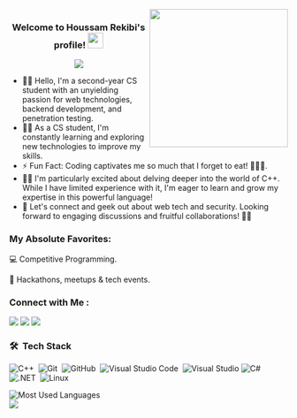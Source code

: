 
<img width="250" align="right" src="https://c.tenor.com/_DOBjnGspYAAAAAM/code-coding.gif">

<h3 align="center">
  Welcome to Houssam Rekibi's profile!
  <img src="https://media.giphy.com/media/hvRJCLFzcasrR4ia7z/giphy.gif" width="28">
</h3>

<!-- Typing SVG by DenverCoder1 - https://github.com/DenverCoder1/readme-typing-svg -->
<p align="center">
  <a href="https://github.com/DenverCoder1/readme-typing-svg"><img src="https://readme-typing-svg.herokuapp.com/?lines=First-Year%20CS%20Student;Always%20learning%20new%20things&font=Fira%20Code&center=true&width=440&height=45&color=f75c7e&vCenter=true&size=22"></a>
</p> 

- 👨‍💻 Hello, I'm a second-year CS student with an unyielding passion for web technologies, backend development, and penetration testing.
- 👨‍💻 As a CS student, I'm constantly learning and exploring new technologies to improve my skills.
- ⚡ Fun Fact: Coding captivates me so much that I forget to eat! 🍕👩‍💻.
- 👨‍💻  I'm particularly excited about delving deeper into the world of C++. While I have limited experience with it, I'm eager to learn and grow my expertise in this powerful language! 
- 💬 Let's connect and geek out about web tech and security. Looking forward to engaging discussions and fruitful collaborations! 🚀😊
### My Absolute Favorites:
💻   Competitive Programming.

🍕   Hackathons, meetups & tech events.
### Connect with Me :

<a href="www.linkedin.com/in/rekibi-houssam" target="_blank"><img src="https://img.shields.io/badge/-Houssam%20Rekibi-0077B5?style=for-the-badge&logo=Linkedin&logoColor=white"/></a>
<a href="https://t.me/houuux" target="_blank"><img src="https://img.shields.io/badge/-Houssam%20Rekibi-0077B5?style=for-the-badge&logo=Telegram&logoColor=white"/></a>
<a href="rekibi.houssam@univ-ouargla.dz" target="_blank"><img src="https://img.shields.io/badge/-Email%20Me-D14836?style=for-the-badge&logo=gmail&logoColor=white"/></a>
### 🛠 &nbsp;Tech Stack
![C++](https://img.shields.io/badge/-C++-05122A?style=flat&logo=cplusplus)&nbsp;
![Git](https://img.shields.io/badge/-Git-05122A?style=flat&logo=git)&nbsp;
![GitHub](https://img.shields.io/badge/-GitHub-05122A?style=flat&logo=github)&nbsp;
![Visual Studio Code](https://img.shields.io/badge/-Visual%20Studio%20Code-05122A?style=flat&logo=visual-studio-code&logoColor=007ACC)&nbsp;
![Visual Studio](https://img.shields.io/badge/-Visual%20Studio-5C2D91?style=flat&logo=visualstudio&logoColor=white)
![C#](https://img.shields.io/badge/-C%23-512BD4?style=flat&logo=csharp&logoColor=white)&nbsp;
![.NET](https://img.shields.io/badge/-.NET-512BD4?style=flat&logo=dotnet&logoColor=white)&nbsp;
![Linux](https://img.shields.io/badge/-Linux-FCC624?style=flat&logo=linux&logoColor=black)&nbsp;



<img align="left" src="https://github-readme-stats.vercel.app/api/top-langs?username=Houssam-re&show_icons=true&locale=en&layout=compact&theme=radical&langs_count=2&exclude_repo=other-repo" alt="Most Used Languages" />
<br>
<a href="https://komarev.com/ghpvc/?username=Houssam-re&style=for-the-badge">
    <img src="https://komarev.com/ghpvc/?username=Houssam-re&style=for-the-badge">
</a>


